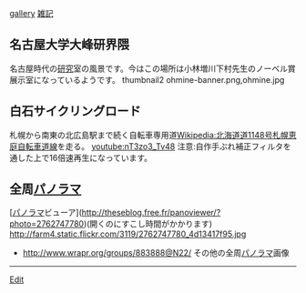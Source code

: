 ---
---
[gallery](/gallery)
[雑記](/雑記)
## 名古屋大学大峰研界隈
名古屋時代の[研究](/研究)室の風景です。今はこの場所は小林増川下村先生のノーベル賞展示室になっているようです。
thumbnail2 ohmine-banner.png,ohmine.jpg
## 白石サイクリングロード
札幌から南東の北広島駅まで続く自転車専用道[Wikipedia:北海道道1148号札幌恵庭自転車道線](Wikipedia:北海道道1148号札幌恵庭自転車道線)を走る。
[youtube:nT3zo3_Tv48](youtube:nT3zo3_Tv48)
注意:自作手ぶれ補正フィルタを通した上で16倍速再生になっています。
<!--  -->
## 全周[パノラマ](/パノラマ)
[[パノラマ](/パノラマ)ビューア](http://theseblog.free.fr/panoviewer/?photo=2762747780)(開くのにすこし時間がかかります)
http://farm4.static.flickr.com/3119/2762747780_4d13417f95.jpg
* http://www.wrapr.org/groups/883888@N22/ その他の全周[パノラマ](/パノラマ)画像



----
[Edit](https://github.com/vitroid/vitroid.github.io/edit/master/MD/その他の画像.md)
